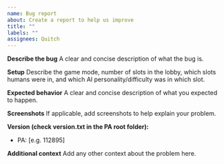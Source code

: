 ```yaml
---
name: Bug report
about: Create a report to help us improve
title: ""
labels: ""
assignees: Quitch
---
```


**Describe the bug**
A clear and concise description of what the bug is.

**Setup**
Describe the game mode, number of slots in the lobby, which slots humans were in, and which AI personality/difficulty was in which slot.

**Expected behavior**
A clear and concise description of what you expected to happen.

**Screenshots**
If applicable, add screenshots to help explain your problem.

**Version (check version.txt in the PA root folder):**

- PA: [e.g. 112895]

**Additional context**
Add any other context about the problem here.
